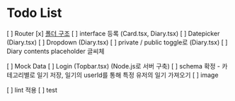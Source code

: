 # Todo List

[ ] Router
[x] [폴더 구조](https://ko.reactjs.org/docs/faq-structure.html)
[ ] interface 등록 (Card.tsx, Diary.tsx)
[ ] Datepicker (Diary.tsx)
[ ] Dropdown (Diary.tsx)
[ ] private / public toggle로 (Diary.tsx)
[ ] Diary contents placeholder 글씨체


[ ] Mock Data
[ ] Login (Topbar.tsx) (Node.js로 서버 구축)
[ ] schema 확정 - 카테고리별로 일기 저장, 일기의 userId를 통해 특정 유저의 일기 가져오기
[ ] image


[ ] lint 적용
[ ] test